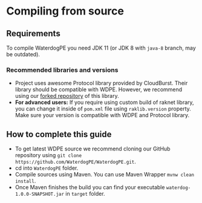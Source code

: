 # Compiling from source

## Requirements

To compile WaterdogPE you need JDK 11 (or JDK 8 with `java-8` branch, may be outdated).

### Recommended libraries and versions

- Project uses awesome Protocol library provided by CloudBurst. Their library should be compatible with WDPE. However,
  we recommend using our [forked repository](https://github.com/WaterdogPE/Protocol) of this library.
- **For advanced users:** If you require using custom build of raknet library, you can change it inside of `pom.xml`
  file using `raklib.version` property. Make sure your version is compatible with WDPE and Protocol library.

## How to complete this guide

- To get latest WDPE source we recommend cloning our GitHub repository
  using `git clone https://github.com/WaterdogPE/WaterdogPE.git`.
- cd into `WaterdogPE` folder.
- Compile sources using Maven. You can use Maven Wrapper `mvnw clean install`.
- Once Maven finishes the build you can find your executable `waterdog-1.0.0-SNAPSHOT.jar` in `target` folder.